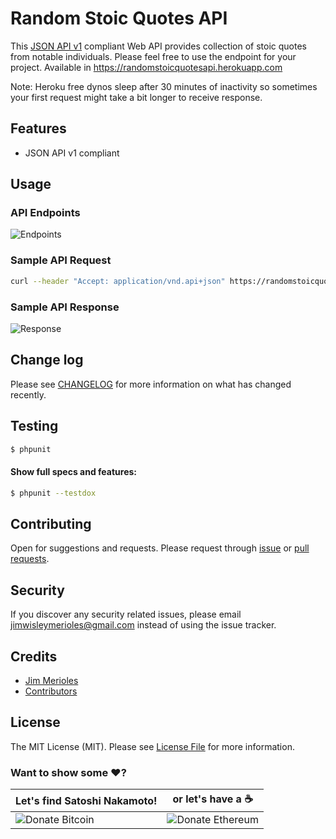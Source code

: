 # Random Stoic Quotes API
This [JSON API v1](http://jsonapi.org) compliant Web API provides collection of stoic quotes from notable individuals. Please feel free to use the endpoint for your project. Available in https://randomstoicquotesapi.herokuapp.com

Note: Heroku free dynos sleep after 30 minutes of inactivity so sometimes your first request might take a bit longer to receive response.

## Features

* JSON API v1 compliant

## Usage

### API Endpoints
![Endpoints](https://user-images.githubusercontent.com/9766310/33596375-75660918-d9d6-11e7-92c3-8a6dd430d097.png)

### Sample API Request
``` bash
curl --header "Accept: application/vnd.api+json" https://randomstoicquotesapi.herokuapp.com/api/v1/quotes
```

### Sample API Response
![Response](https://user-images.githubusercontent.com/9766310/33598117-8e0e2396-d9dc-11e7-81cd-d23c0bb17a2e.png)

## Change log

Please see [CHANGELOG][link-changelog] for more information on what has changed recently.

## Testing

``` bash
$ phpunit
```

#### Show full specs and features:

``` bash
$ phpunit --testdox
```

## Contributing

Open for suggestions and requests. Please request through [issue][link-issue] or [pull requests][link-pull-request].

## Security

If you discover any security related issues, please email jimwisleymerioles@gmail.com instead of using the issue tracker.

## Credits

- [Jim Merioles][link-author]
- [Contributors][link-contributors]

## License

The MIT License (MIT). Please see [License File](LICENSE) for more information.

### Want to show some :heart:?

Let's find Satoshi Nakamoto! | or let's have a :coffee:
------------ | ------------
![Donate Bitcoin][ico-bitcoin] | ![Donate Ethereum][ico-ethereum]


[ico-bitcoin]: https://img.shields.io/badge/Bitcoin-1KBT3Mzsr2dZqhQqNYx4gum8Yuyd61UzNk-blue.svg?style=flat-square
[ico-ethereum]: https://img.shields.io/badge/Ethereum-0x7896E9C4118e495Eb7001a847BBFA3C29Dfc69d9-blue.svg?style=flat-square

[link-author]: https://twitter.com/jimmerioles
[link-contributors]: https://github.com/jimmerioles/random-stoic-quotes-api/graphs/contributors
[link-coinbase-rates]: https://www.coinbase.com/charts
[link-coindesk-rates]: https://www.coindesk.com/price
[link-bitpay-rates]: https://bitpay.com/bitcoin-exchange-rates
[link-changelog]: https://github.com/jimmerioles/random-stoic-quotes-api/releases
[link-issue]: https://github.com/jimmerioles/random-stoic-quotes-api/issues/new
[link-pull-request]: https://github.com/jimmerioles/random-stoic-quotes-api/pull/new/master
[link-contributing]: https://github.com/jimmerioles/random-stoic-quotes-api#contributing
